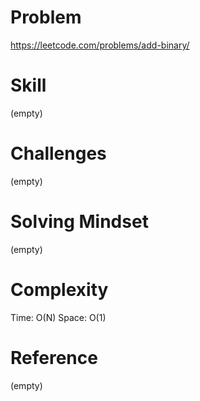 
# Problem
https://leetcode.com/problems/add-binary/

# Skill
(empty)

# Challenges
(empty)

# Solving Mindset
(empty)

# Complexity
Time: O(N)
Space: O(1)

# Reference
(empty)
